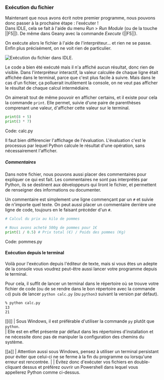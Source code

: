 ### Exécution du fichier

Maintenant que nous avons écrit notre premier programme, nous pouvons donc passer à la prochaine étape : l'exécuter !  
Dans IDLE, cela se fait à l'aide du menu _Run_ > _Run Module_ (ou de la touche ||F5||).
De même dans Geany avec la commande _Execute_ (||F5||).

On exécute alors le fichier à l'aide de l'interpréteur… et rien ne se passe.
Enfin plus précisément, on ne voit rien de particulier.

![Exécution du fichier dans IDLE.](img/idle_exec_file.png)

Le code a bien été exécuté mais il n'a affiché aucun résultat, donc rien de visible.
Dans l'interpréteur interactif, la valeur calculée de chaque ligne était affichée dans le terminal, parce que c'est plus facile à suivre.
Mais dans le cas d'un fichier, ça polluerait inutilement la console, on ne veut pas afficher le résultat de chaque calcul intermédiaire.

On aimerait tout de même pouvoir en afficher certains, et il existe pour cela la commande `print`.
Elle permet, suivie d'une paire de parenthèses comprenant une valeur, d'afficher cette valeur sur le terminal.

```python
print(8 + 5)
print(3 * 7)
```
Code: calc.py

Il faut bien différencier l'affichage de l'évaluation.
L'évaluation c'est le processus par lequel Python calcule le résultat d'une opération, sans nécessairement l'afficher.

##### Commentaires

Dans notre fichier, nous pouvons aussi placer des commentaires pour expliquer ce qui est fait.
Les commentaires ne sont pas interprétés par Python, ils se destinent aux développeurs qui liront le fichier, et permettent de renseigner des informations ou documenter.

Un commentaire est simplement une ligne commençant par un `#` et suivie de n'importe quel texte.
On peut aussi placer un commentaire derrière une ligne de code, toujours en le faisant précéder d'un `#`.

```python
# Calcul du prix au kilo de pommes

# Nous avons acheté 500g de pommes pour 1€
print(1 / 0.5) # Prix total (€) / Poids des pommes (Kg)
```
Code: pommes.py

#### Exécution depuis le terminal

Voilà pour l'exécution depuis l'éditeur de texte, mais si vous êtes un adepte de la console vous voudrez peut-être aussi lancer votre programme depuis le terminal.

Pour cela, il suffit de lancer un terminal dans le répertoire où se trouve votre fichier de code (ou de se rendre dans le bon répertoire avec la commande `cd`) puis de lancer `python calc.py` (ou `python3` suivant la version par défaut).

```sh
% python calc.py
13
21
```

[[i]]
| Sous Windows, il est préférable d'utiliser la commande `py` plutôt que `python`.  
| Elle est en effet présente par défaut dans les répertoires d'installation et ne nécessite donc pas de manipuler la configuration des chemins du système.

[[a]]
| Attention aussi sous Windows, pensez à utiliser un terminal persistant pour éviter que celui-ci ne se ferme à la fin du programme ou lorsqu'une erreur est rencontrée.
|
| Évitez donc d'exécuter vos fichiers en double-cliquant dessus et préférez ouvrir un Powershell dans lequel vous appellerez Python comme ci-dessus.

